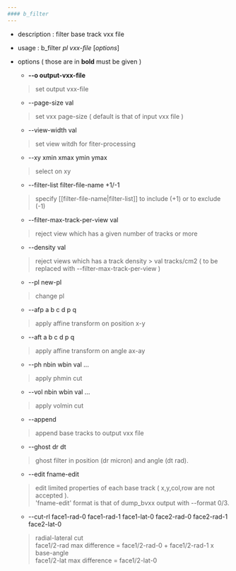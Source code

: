 ```yaml
---
#### b_filter
---
```


+ description : filter base track vxx file  
+ usage : b_filter *pl* *vxx-file* [*options*]
+ options ( those are in **bold** must be given )
  - **--o output-vxx-file**
  > set output vxx-file  

  - --page-size val
  > set vxx page-size ( default is that of input vxx file )  

  - --view-width val
  > set view witdh for fiter-processing  

  - --xy xmin xmax ymin ymax
  > select on xy  

  - --filter-list filter-file-name +1/-1
  > specify [[filter-file-name|filter-list]] to include (+1) or to exclude (-1)  

  - --filter-max-track-per-view val
  > reject view which has a given number of tracks or more  

  - --density val
  > reject views which has a track density > val tracks/cm2 ( to be replaced with --filter-max-track-per-view )  

  - --pl new-pl
  > change pl  

  - --afp a b c d p q
  > apply affine transform on position x-y  

  - --aft a b c d p q
  > apply affine transform on angle ax-ay  

  - --ph nbin wbin val ...
  > apply phmin cut  

  - --vol nbin wbin val ...
  > apply volmin cut  

  - --append
  > append base tracks to output vxx file  

  - --ghost dr dt
  > ghost filter in position (dr micron) and angle (dt rad).  

  - --edit fname-edit
  > edit limited properties of each base track ( x,y,col,row are not accepted ).  
  > 'fname-edit' format is that of dump_bvxx output with --format 0/3.  

  - --cut-rl face1-rad-0 face1-rad-1 face1-lat-0 face2-rad-0 face2-rad-1 face2-lat-0
  > radial-lateral cut  
  > face1/2-rad max difference = face1/2-rad-0 + face1/2-rad-1 x base-angle  
  > face1/2-lat max difference = face1/2-lat-0  
